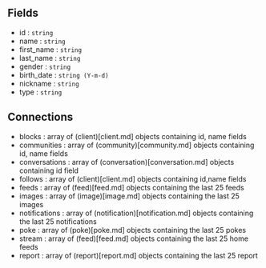 Fields
-------
* id : `string`
* name : `string`
* first_name : `string`
* last_name : `string`
* gender : `string`
* birth_date : `string (Y-m-d)` 
* nickname : `string`
* type : `string`

Connections
------------
* blocks : array of (client)[client.md] objects containing id, name fields
* communities : array of (community)[community.md] objects containing id, name fields
* conversations : array of (conversation)[conversation.md] objects containing id field
* follows : array of (client)[client.md] objects containing id,name fields
* feeds : array of (feed)[feed.md] objects containing the last 25 feeds
* images : array of (image)[image.md] objects containing the last 25 images
* notifications : array of (notification)[notification.md] objects containing the last 25 notifications
* poke : array of (poke)[poke.md] objects containing the last 25 pokes
* stream : array of (feed)[feed.md] objects containing the last 25 home feeds
* report : array of (report)[report.md] objects containing the last 25 report
